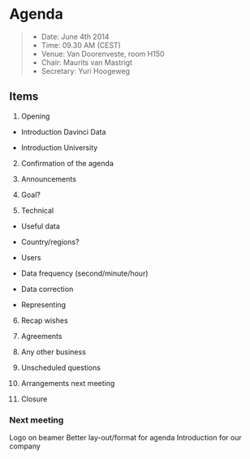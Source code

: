 # Agenda

> * Date: June 4th 2014
> * Time: 09.30 AM (CEST)
> * Venue: Van Doorenveste, room H150
> * Chair: Maurits van Mastrigt
> * Secretary: Yuri Hoogeweg


## Items

1. Opening

- Introduction Davinci Data

- Introduction University


2. Confirmation of the agenda



3. Announcements



4. Goal?



5. Technical

- Useful data

- Country/regions?

- Users

- Data frequency (second/minute/hour)

- Data correction

- Representing

6. Recap wishes



7. Agreements


8. Any other business



6. Unscheduled questions



7. Arrangements next meeting



8. Closure


### Next meeting

Logo on beamer
Better lay-out/format for agenda
Introduction for our company

